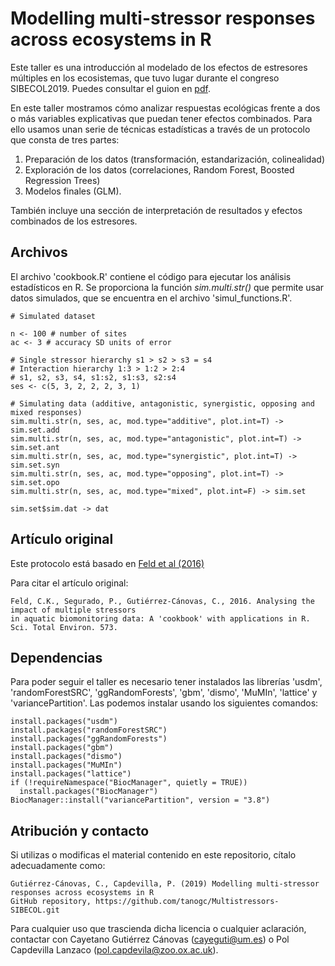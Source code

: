 # Modelling multi-stressor responses across ecosystems in R

Este taller es una introducción al modelado de los efectos de estresores múltiples en los ecosistemas, que tuvo lugar durante el congreso SIBECOL2019. Puedes consultar el guion en [pdf](https://github.com/tanogc/Multistressors-SIBECOL/blob/master/Guion%20del%20curso.pdf).

En este taller mostramos cómo analizar respuestas ecológicas frente a dos o más variables explicativas que puedan tener efectos combinados. Para ello usamos unan serie de técnicas estadísticas a través de un protocolo que consta de tres partes:
1. Preparación de los datos (transformación, estandarización, colinealidad)
2. Exploración de los datos (correlaciones, Random Forest, Boosted Regression Trees)
3. Modelos finales (GLM). 

También incluye una sección de interpretación de resultados y efectos combinados de los estresores.

## Archivos

El archivo 'cookbook.R' contiene el código para ejecutar los análisis estadísticos en R. Se proporciona la función *sim.multi.str()* que permite usar datos simulados, que se encuentra en el archivo 'simul_functions.R'.

```
# Simulated dataset

n <- 100 # number of sites
ac <- 3 # accuracy SD units of error

# Single stressor hierarchy s1 > s2 > s3 = s4
# Interaction hierarchy 1:3 > 1:2 > 2:4
# s1, s2, s3, s4, s1:s2, s1:s3, s2:s4
ses <- c(5, 3, 2, 2, 2, 3, 1)

# Simulating data (additive, antagonistic, synergistic, opposing and mixed responses)
sim.multi.str(n, ses, ac, mod.type="additive", plot.int=T) -> sim.set.add
sim.multi.str(n, ses, ac, mod.type="antagonistic", plot.int=T) -> sim.set.ant
sim.multi.str(n, ses, ac, mod.type="synergistic", plot.int=T) -> sim.set.syn
sim.multi.str(n, ses, ac, mod.type="opposing", plot.int=T) -> sim.set.opo
sim.multi.str(n, ses, ac, mod.type="mixed", plot.int=F) -> sim.set

sim.set$sim.dat -> dat
```

## Artículo original

Este protocolo está basado en [Feld et al (2016)](https://www.sciencedirect.com/science/article/pii/S0048969716314310?via%3Dihub) 

Para citar el artículo original:

```
Feld, C.K., Segurado, P., Gutiérrez-Cánovas, C., 2016. Analysing the impact of multiple stressors 
in aquatic biomonitoring data: A 'cookbook' with applications in R. Sci. Total Environ. 573. 
```

## Dependencias
Para poder seguir el taller es necesario tener instalados las librerías 'usdm', 'randomForestSRC', 'ggRandomForests', 'gbm', 'dismo', 'MuMIn', 'lattice' y 'variancePartition'. Las podemos instalar usando los siguientes comandos:

```
install.packages("usdm")
install.packages("randomForestSRC")
install.packages("ggRandomForests")
install.packages("gbm")
install.packages("dismo")
install.packages("MuMIn")
install.packages("lattice")
if (!requireNamespace("BiocManager", quietly = TRUE))
  install.packages("BiocManager")
BiocManager::install("variancePartition", version = "3.8")
```

## Atribución y contacto
Si utilizas o modificas el material contenido en este repositorio, cítalo adecuadamente como:

```
Gutiérrez-Cánovas, C., Capdevilla, P. (2019) Modelling multi-stressor responses across ecosystems in R
GitHub repository, https://github.com/tanogc/Multistressors-SIBECOL.git
```
Para cualquier uso que trascienda dicha licencia o cualquier aclaración, contactar con Cayetano Gutiérrez Cánovas (cayeguti@um.es) o Pol Capdevilla Lanzaco (pol.capdevila@zoo.ox.ac.uk).




